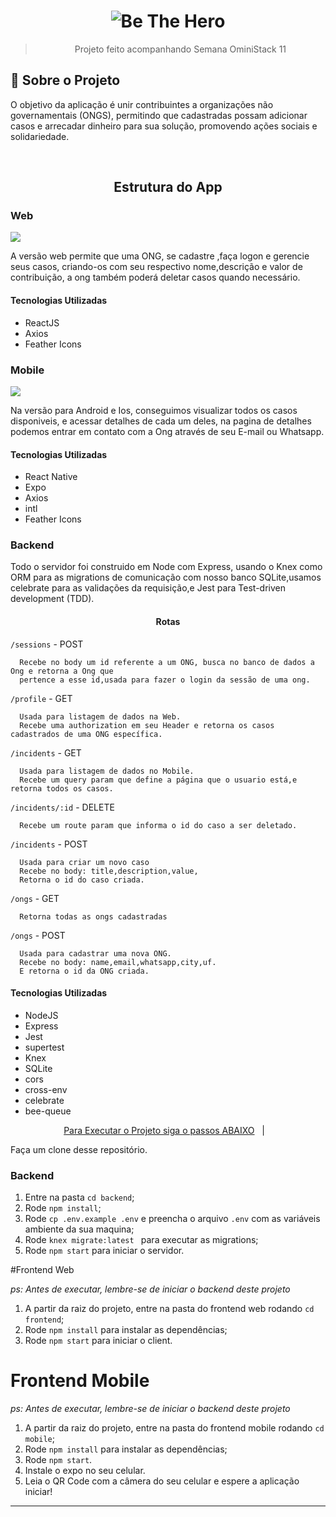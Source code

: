 
<h1 align="center">
  <img alt="Be The Hero" src="https://user-images.githubusercontent.com/48302018/77807458-a1198200-7066-11ea-93fb-8b82e4a2c54a.png">
</h1>

<blockquote align="center">Projeto feito acompanhando Semana OminiStack 11</blockquote>

## :rocket: Sobre o Projeto

<p>
  O objetivo da aplicação é unir contribuintes a organizações não governamentais (ONGS), permitindo que
  cadastradas possam adicionar casos e arrecadar dinheiro para sua solução, promovendo ações sociais e solidariedade.
</p>

<br>

<h2 align="center">Estrutura do App</h2>

<h3>Web</h3>
<img src="https://user-images.githubusercontent.com/48302018/77808445-19357700-706a-11ea-99e9-4dfea7e1cdcc.png"/>
<p>
  A versão web permite que uma ONG, se cadastre ,faça logon e gerencie seus casos, criando-os com seu respectivo 
  nome,descrição e valor de contribuição, a ong também poderá deletar casos quando necessário.  
</p>

<h4>Tecnologias Utilizadas</h4>
<ul>
  <li>ReactJS</li>
  <li>Axios</li>
  <li>Feather Icons</li>
</ul>

<h3>Mobile</h3>
<img src="https://user-images.githubusercontent.com/48302018/77809432-5b60b780-706e-11ea-9612-5e1f10294e1f.png">
<p>
  Na versão para Android e Ios, conseguimos visualizar todos os casos disponiveis, e acessar detalhes de cada um deles,
  na pagina de detalhes podemos entrar em contato com a Ong através de seu E-mail ou Whatsapp.
</p>

<h4>Tecnologias Utilizadas</h4>
<ul>
  <li>React Native</li>
  <li>Expo</li>
  <li>Axios</li>
  <li>intl</li>
  <li>Feather Icons</li>
</ul>

<h3>Backend</h3>

Todo o servidor foi construido em Node com Express, usando o Knex como ORM para as migrations de comunicação com nosso banco
SQLite,usamos celebrate para as validações da requisição,e Jest para Test-driven development (TDD).

<h4 align="center">Rotas</h4>
 
`/sessions` - POST
```
  Recebe no body um id referente a um ONG, busca no banco de dados a Ong e retorna a Ong que 
  pertence a esse id,usada para fazer o login da sessão de uma ong.
```
`/profile` - GET
```
  Usada para listagem de dados na Web.
  Recebe uma authorization em seu Header e retorna os casos cadastrados de uma ONG específica.
```

`/incidents` - GET
```
  Usada para listagem de dados no Mobile.
  Recebe um query param que define a página que o usuario está,e retorna todos os casos.
```
`/incidents/:id` - DELETE
```
  Recebe um route param que informa o id do caso a ser deletado.
```

`/incidents` - POST
```
  Usada para criar um novo caso
  Recebe no body: title,description,value,
  Retorna o id do caso criada.
```

`/ongs` - GET
```
  Retorna todas as ongs cadastradas
```

`/ongs` - POST
```
  Usada para cadastrar uma nova ONG.
  Recebe no body: name,email,whatsapp,city,uf.
  E retorna o id da ONG criada.
```

<h4>Tecnologias Utilizadas</h4>
<ul>
  <li>NodeJS</li>
  <li>Express</li>
  <li>Jest</li>
  <li>supertest</li>
  <li>Knex</li>
  <li>SQLite</li>
  <li>cors</li>
  <li>cross-env</li>
  <li>celebrate</li>
  <li>bee-queue</li>
</ul>



<p align="center">
  <a href="#-Instalação-e-execução">Para Executar o Projeto siga o passos ABAIXO</a>&nbsp;&nbsp;&nbsp;|&nbsp;&nbsp;&nbsp;
</p>



Faça um clone desse repositório.

### Backend

1. Entre na pasta  `cd backend`;
2. Rode `npm install`;
3. Rode `cp .env.example .env` e preencha o arquivo `.env` com as variáveis ambiente da sua maquina;
4. Rode `knex migrate:latest ` para executar as migrations;
5. Rode `npm start` para iniciar o servidor.

#Frontend Web

_ps: Antes de executar, lembre-se de iniciar o backend deste projeto_

1. A partir da raiz do projeto, entre na pasta do frontend web rodando `cd frontend`;
2. Rode `npm install` para instalar as dependências;
3. Rode `npm start` para iniciar o client.

# Frontend Mobile

_ps: Antes de executar, lembre-se de iniciar o backend deste projeto_

1. A partir da raiz do projeto, entre na pasta do frontend mobile rodando `cd mobile`;
2. Rode `npm install` para instalar as dependências;
3. Rode `npm start`.
4. Instale o expo no seu celular.
5. Leia o QR Code com a câmera do seu celular e espere a aplicação iniciar!


---

